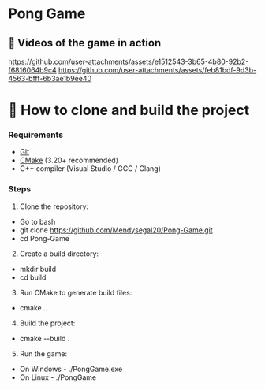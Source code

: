 # Pong Game 


## 🎥 Videos of the game in action
https://github.com/user-attachments/assets/e1512543-3b65-4b80-92b2-f6816064b9c4
https://github.com/user-attachments/assets/feb81bdf-9d3b-4563-bfff-6b3ae1b9ee40


# 🚀 How to clone and build the project
### Requirements
- [Git](https://git-scm.com/downloads)
- [CMake](https://cmake.org/download/) (3.20+ recommended)
- C++ compiler (Visual Studio / GCC / Clang)


### Steps
  1. Clone the repository:
  - Go to bash
  - git clone https://github.com/Mendysegal20/Pong-Game.git
  - cd Pong-Game

  2. Create a build directory:
  - mkdir build
  - cd build

  3. Run CMake to generate build files:
  - cmake ..
    
  4. Build the project:
  - cmake --build .

  5. Run the game:
  - On Windows - ./PongGame.exe
  - On Linux - ./PongGame
    
